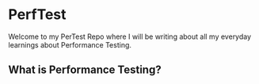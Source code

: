# PerfTest

Welcome to my PerTest Repo where I will be writing about all my everyday learnings about Performance Testing.

## What is Performance Testing?
